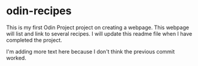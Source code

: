 # odin-recipes
This is my first Odin Project project on creating a webpage. This webpage will list and link to several recipes. I will update this readme file when I have completed the project.

I'm adding more text here because I don't think the previous commit worked. 